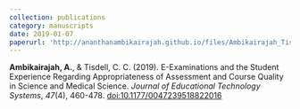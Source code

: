 ```yaml
---
collection: publications
category: manuscripts
date: 2019-01-07
paperurl: 'http://ananthanambikairajah.github.io/files/Ambikairajah_Tisdell_2019_E-Exams_Journal_of_Educational_Technology_Systems.pdf'
---
```


<b>Ambikairajah, A.</b>, & Tisdell, C. C. (2019). E-Examinations and the Student Experience Regarding Appropriateness of Assessment and Course Quality in Science and Medical Science. <i>Journal of Educational Technology Systems</i>, <i>47</i>(4), 460-478. [doi:10.1177/0047239518822016](https://doi.org/10.1177/0047239518822016)